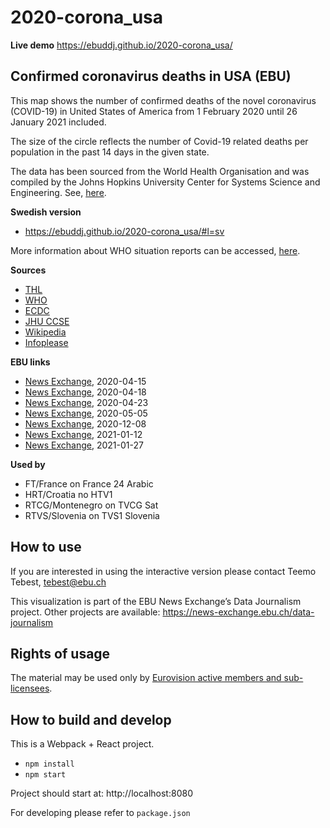 # 2020-corona_usa

**Live demo** https://ebuddj.github.io/2020-corona_usa/

## Confirmed coronavirus deaths in USA (EBU)

This map shows the number of confirmed deaths of the novel coronavirus (COVID-19) in United States of America from 1 February 2020 until 26 January 2021 included.

The size of the circle reflects the number of Covid-19 related deaths per population in the past 14 days in the given state.

The data has been sourced from the World Health Organisation and was compiled by the Johns Hopkins University Center for Systems Science and Engineering. See, [here](https://github.com/CSSEGISandData/COVID-19).

**Swedish version** 
* https://ebuddj.github.io/2020-corona_usa/#l=sv

More information about WHO situation reports can be accessed, [here](https://www.who.int/emergencies/diseases/novel-coronavirus-2019/situation-reports/).

**Sources**
* [THL](https://thl.fi/fi/web/infektiotaudit-ja-rokotukset/ajankohtaista/wuhanin-koronavirus)
* [WHO](https://www.who.int/emergencies/diseases/novel-coronavirus-2019/situation-reports/)
* [ECDC](https://www.ecdc.europa.eu/en/novel-coronavirus-china)
* [JHU CCSE](https://github.com/CSSEGISandData/COVID-19)
* [Wikipedia](https://en.wikipedia.org/wiki/List_of_geographic_centers_of_the_United_States)
* [Infoplease](https://www.infoplease.com/us/states/state-population-by-rank)

**EBU links**
* [News Exchange](https://news-exchange.ebu.ch/item_detail/a2c2a9e220b99c8d6e37330c8498b6ba/2020_21018139), 2020-04-15
* [News Exchange](https://news-exchange.ebu.ch/item_detail/da4c77dd3d7ee68c14844e412e401649/2020_21018574), 2020-04-18
* [News Exchange](https://news-exchange.ebu.ch/item_detail/e23e795546338f12eb8e0e8309069469/2020_21019228), 2020-04-23
* [News Exchange](https://news-exchange.ebu.ch/item_detail/a6dc7d3b997769e0da2d1a9d2246586c/2020_21021140), 2020-05-05
* [News Exchange](https://news-exchange.ebu.ch/item_detail/3221584d027fa0455a1c46a5dba74bb3/2020_21055043), 2020-12-08
* [News Exchange](https://news-exchange.ebu.ch/item_detail/8679a3e078902cc7ec21659f314e6025/2021_21001749), 2021-01-12
* [News Exchange](https://news-exchange.ebu.ch/item_detail/74611e3f763e7c8321feef8ce5412b40/2021_21004012), 2021-01-27

**Used by**
* FT/France on France 24 Arabic
* HRT/Croatia no HTV1
* RTCG/Montenegro on TVCG Sat
* RTVS/Slovenia on TVS1 Slovenia

## How to use

If you are interested in using the interactive version please contact Teemo Tebest, tebest@ebu.ch

This visualization is part of the EBU News Exchange’s Data Journalism project. Other projects are available: https://news-exchange.ebu.ch/data-journalism

## Rights of usage

The material may be used only by [Eurovision active members and sub-licensees](https://www.ebu.ch/eurovision-news/members-and-sublicensees).

## How to build and develop

This is a Webpack + React project.

* `npm install`
* `npm start`

Project should start at: http://localhost:8080

For developing please refer to `package.json`
